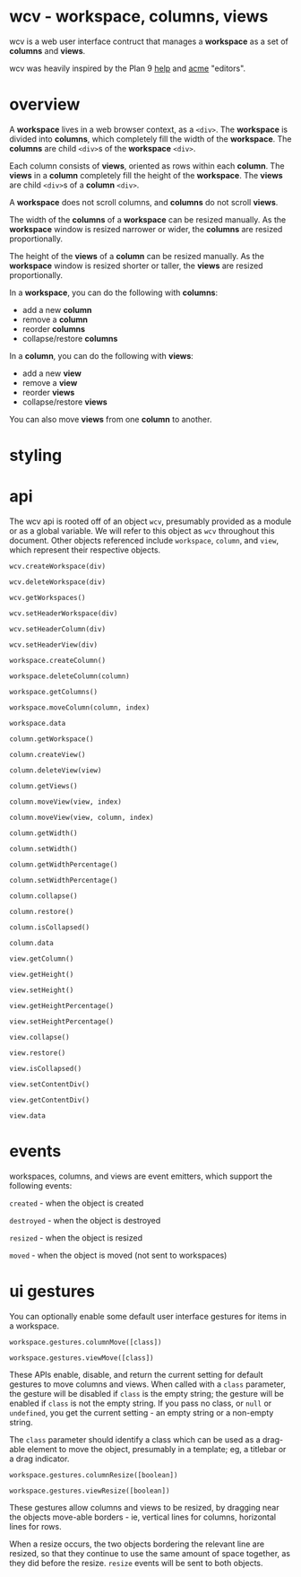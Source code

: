 wcv - workspace, columns, views
================================================================================

wcv is a web user interface contruct that manages a **workspace** as a set of
**columns** and **views**.

wcv was heavily inspired by the Plan 9
[help](http://www.google.com/search?q=A+Minimalist+Global+User+Interface+Pike)
and
[acme](http://www.google.com/search?q=Acme%3A+A+User+Interface+for+Programmers+Pike)
"editors".



overview
================================================================================

A **workspace** lives in a web browser context, as a `<div>`.
The **workspace** is divided into **columns**, which completely fill
the width of the **workspace**.  The **columns** are child `<div>`s of the
**workspace** `<div>`.

Each column consists of **views**, oriented
as rows within each **column**. The **views** in a **column** completely fill
the height of the **workspace**. The **views** are child `<div>`s of a
**column** `<div>`.

A **workspace** does not scroll columns,
and **columns** do not scroll **views**.

The width of the **columns** of a **workspace** can be resized manually.
As the **workspace** window is resized narrower or wider,
the **columns** are resized proportionally.

The height of the **views** of a **column** can be resized manually.
As the **workspace** window is resized shorter or taller,
the **views** are resized proportionally.

In a **workspace**, you can do the following with **columns**:

* add a new **column**
* remove a **column**
* reorder **columns**
* collapse/restore **columns**

In a **column**, you can do the following with **views**:

* add a new **view**
* remove a **view**
* reorder **views**
* collapse/restore **views**

You can also move **views** from one **column** to another.



styling
================================================================================




api
================================================================================

The wcv api is rooted off of an object `wcv`, presumably provided as a module
or as a global variable.  We will refer to this object as `wcv` throughout this
document.  Other objects referenced include `workspace`, `column`, and `view`,
which represent their respective objects.

`wcv.createWorkspace(div)`

`wcv.deleteWorkspace(div)`

`wcv.getWorkspaces()`

`wcv.setHeaderWorkspace(div)`

`wcv.setHeaderColumn(div)`

`wcv.setHeaderView(div)`

`workspace.createColumn()`

`workspace.deleteColumn(column)`

`workspace.getColumns()`

`workspace.moveColumn(column, index)`

`workspace.data`

`column.getWorkspace()`

`column.createView()`

`column.deleteView(view)`

`column.getViews()`

`column.moveView(view, index)`

`column.moveView(view, column, index)`

`column.getWidth()`

`column.setWidth()`

`column.getWidthPercentage()`

`column.setWidthPercentage()`

`column.collapse()`

`column.restore()`

`column.isCollapsed()`

`column.data`

`view.getColumn()`

`view.getHeight()`

`view.setHeight()`

`view.getHeightPercentage()`

`view.setHeightPercentage()`

`view.collapse()`

`view.restore()`

`view.isCollapsed()`

`view.setContentDiv()`

`view.getContentDiv()`

`view.data`


events
================================================================================


workspaces, columns, and views are event emitters, which support the
following events:

`created`   - when the object is created

`destroyed` - when the object is destroyed

`resized`   - when the object is resized

`moved`     - when the object is moved (not sent to workspaces)

ui gestures
================================================================================

You can optionally enable some default user interface gestures for items
in a workspace.

`workspace.gestures.columnMove([class])`

`workspace.gestures.viewMove([class])`

These APIs enable, disable, and return the current setting for default
gestures to move columns and views.  When called with a `class` parameter,
the gesture will be disabled if `class` is the empty string; the
gesture will be enabled if `class` is not the empty string.  If you pass
no class, or `null` or `undefined`, you get the current setting - an
empty string or a non-empty string.

The `class` parameter should identify a class which can be used as a drag-able
element to move the object, presumably in a template; eg, a titlebar or a
drag indicator.

`workspace.gestures.columnResize([boolean])`

`workspace.gestures.viewResize([boolean])`

These gestures allow columns and views to be resized, by dragging near the
objects move-able borders - ie, vertical lines for columns, horizontal lines
for rows.

When a resize occurs, the two objects bordering the relevant line are
resized, so that they continue to use the same amount of space together,
as they did before the resize.  `resize` events will be sent to both
objects.

